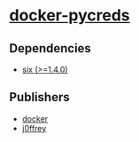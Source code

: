 # [docker-pycreds](https://pypi.org/project/docker-pycreds)

## Dependencies
- [six (>=1.4.0)](packages/s/six.md)



## Publishers
- [docker](https://pypi.org/user/docker)
- [j0ffrey](https://pypi.org/user/j0ffrey)

